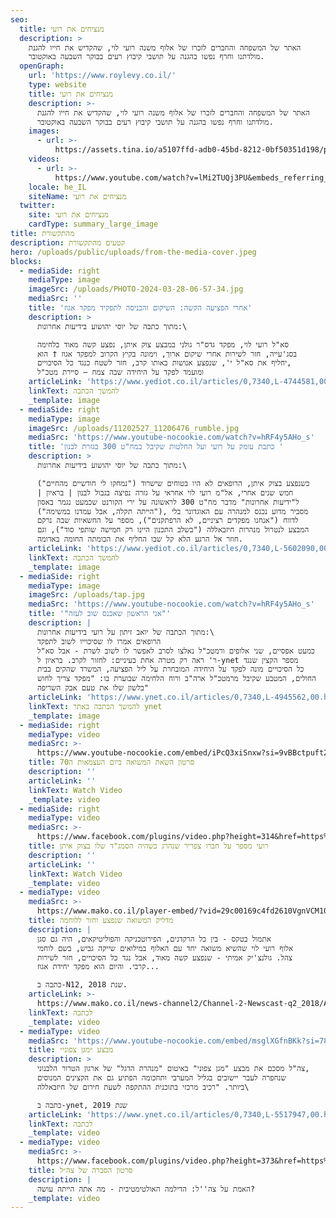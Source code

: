 ```yaml
---
seo:
  title: מנציחים את רועי
  description: >
    האתר של המשפחה והחברים לזכרו של אלוף משנה רועי לוי, שהקדיש את חייו להגנת
    מולדתנו וחרף נפשו בהגנה על תושבי קיבוץ רעים בבוקר השבעה באוקטובר.
  openGraph:
    url: 'https://www.roylevy.co.il/'
    type: website
    title: מנציחים את רועי
    description: >-
      האתר של המשפחה והחברים לזכרו של אלוף משנה רועי לוי, שהקדיש את חייו להגנת
      מולדתנו וחרף נפשו בהגנה על תושבי קיבוץ רעים בבוקר השבעה באוקטובר.
    images:
      - url: >-
          https://assets.tina.io/a5107ffd-adb0-45bd-8212-0bf50351d198/public/uploads/home-cover.jpeg
    videos:
      - url: >-
          https://www.youtube.com/watch?v=lMi2TUQj3PU&embeds_referring_euri=https%3A%2F%2Fwww.roylevy.co.il%2F
    locale: he_IL
    siteName: מנציחים את רועי
  twitter:
    site: מנציחים את רועי
    cardType: summary_large_image
title: מהתקשורת
description: קטעים מהתקשורת
hero: /uploads/public/uploads/from-the-media-cover.jpeg
blocks:
  - mediaSide: right
    mediaType: image
    imageSrc: /uploads/PHOTO-2024-03-28-06-57-34.jpg
    mediaSrc: ''
    title: 'אחרי הפציעה הקשה: השיקום והכניסה לתפקיד מפקד אגוז'
    description: >
      מתוך כתבה של יוסי יהושוע בידיעות אחרונות:\

      סא"ל רועי לוי, מפקד גדס"ר גולני במבצע צוק איתן, נפצע קשה מאוד בלחימה
      בסג'עייה, חזר לשירות אחרי שיקום ארוך, וימונה בקיץ הקרוב למפקד אגוז † הוא
      יחליף את סא"ל י', שנפצע אנושות באותו קרב, חזר לשטח כנגד כל הסיכויים,
      ומועמד לפקד על היחידה שבה צמח — סיירת מטכ"ל
    articleLink: 'https://www.yediot.co.il/articles/0,7340,L-4744581,00.html'
    linkText: להמשך הכתבה
    _template: image
  - mediaSide: right
    mediaType: image
    imageSrc: /uploads/11202527_11206476_rumble.jpg
    mediaSrc: 'https://www.youtube-nocookie.com/watch?v=hRF4y5AHo_s'
    title: 'כתבת עומק על רועי ועל החלטות שקיבל כמח"ט 300 בגזרת לבנון '
    description: >
      מתוך כתבה של יוסי יהושוע בידיעות אחרונות:\

      כשנפצע בצוק איתן, הרופאים לא היו בטוחים שישרוד ("נמחקו לי חודשיים מהחיים")
      | חמש שנים אחרי, אל"מ רועי לוי אחראי על גזרה נפיצה בגבול לבנון | בראיון
      ל"ידיעות אחרונות" מדבר מח"ט 300 לראשונה על ירי הקורנט שכמעט נגמר באסון
      ("הייתה תקלה, אבל עמדנו במשימה"), מסביר מדוע נכנס למנהרה עם האוגדונר בלי
      לדווח ("אנחנו מפקדים רציניים, לא הרפתקנים"), מספר על החשאיות שבה נרקם
      המבצע לנטרול מנהרות חיזבאללה ("בשלב התכנון היינו רק חמישה שותפי סוד"), וגם
      חוזר אל הרגע הלא קל שבו החליף את הכומתה החומה באדומה.
    articleLink: 'https://www.yediot.co.il/articles/0,7340,L-5602090,00.html'
    linkText: להמשך הכתבה
    _template: image
  - mediaSide: right
    mediaType: image
    imageSrc: /uploads/tap.jpg
    mediaSrc: 'https://www.youtube-nocookie.com/watch?v=hRF4y5AHo_s'
    title: '"אני הראשון שאכנס שוב לעזה"'
    description: |
      מתוך הכתבה של יואב זיתון על רועי בידיעות אחרונות:\
      הרופאים אמרו לו שסיכוייו לשוב לתפקד
      כמעט אפסיים, שני אלופים ורמטכ"ל נאלצו לסרב לאפשר לו לשוב לשרת - אבל סא"ל
      ר' ראה רק מטרה אחת בעיניים: לחזור לקרב. בראיון ל-ynet מספר הקצין שנגד
      כל הסיכויים מונה לפקד על היחידה המובחרת על ליל הפציעה, המשרד שהקים בבית
      החולים, המטבע שקיבל מרמטכ"ל ארה"ב ורוח הלחימה שבוערת בו: "מפקד צריך לחוש
      בלשון שלו את טעם אבק השריפה"
    articleLink: 'https://www.ynet.co.il/articles/0,7340,L-4945562,00.html'
    linkText: להמשך הכתבה באתר ynet
    _template: image
  - mediaSide: right
    mediaType: video
    mediaSrc: >-
      https://www.youtube-nocookie.com/embed/iPcQ3xiSnxw?si=9vBBctpuft2aZeJc&amp;start=35
    title: סרטון השאת המשואה ביום העצמאות ה70
    description: ''
    articleLink: ''
    linkText: Watch Video
    _template: video
  - mediaSide: right
    mediaType: video
    mediaSrc: >-
      https://www.facebook.com/plugins/video.php?height=314&href=https%3A%2F%2Fwww.facebook.com%2F289967371373036%2Fvideos%2F587886274914476%2F&show_text=false&width=560&t=82
    title: רועי מספר על חברו צפריר שנהרג כשהיה הסמג"ד שלו בצוק איתן
    description: ''
    articleLink: ''
    linkText: Watch Video
    _template: video
  - mediaType: video
    mediaSrc: >-
      https://www.mako.co.il/player-embed/?vid=29c00169c4fd2610VgnVCM100000290c10acRCRD&cid=512beeb309282610VgnVCM100000290c10acRCRD&galleryCid=e0e00169c4fd2610VgnVCM100000290c10acRCRD
    title: מדליק המשואה שנפצע וחזר ללוחמה
    description: |
      אתמול בטקס - בין כל הרקדנים, הפירוטכניקה והפוליטיקאים, היה גם סגן
      אלוף רועי לוי שהשיא משואה יחד עם האלוף במילואים שייקה גביש, בשם לוחמי
      צהל. גולנצ'יק אמיתי - שנפצע קשה מאוד, אבל נגד כל הסיכויים, חזר לשירות
      קרבי. והיום הוא מפקד יחידת אגוז...

      כתבה ב-N12, שנת 2018.
    articleLink: >-
      https://www.mako.co.il/news-channel2/Channel-2-Newscast-q2_2018/Article-e0e00169c4fd261004.htm
    linkText: לכתבה
    _template: video
  - mediaType: video
    mediaSrc: 'https://www.youtube-nocookie.com/embed/msglXGfnBKk?si=78-6fA2B_AeIjwvS'
    title: מבצע ״מגן צפוני״
    description: >
      צה"ל מסכם את מבצע "מגן צפוני" באיטום "מנהרת הדגל" של ארגון הטרור הלבנוני,
      שנחפרה לעבר יישובים בגליל המערבי ותחכומה הפתיע גם את הקצינים המנוסים
      ביותר. "רכיב מרכזי בתוכנית ההתקפה לשעת חירום של חיזבאללה\

      כתבה ב-ynet, שנת 2019
    articleLink: 'https://www.ynet.co.il/articles/0,7340,L-5517947,00.html'
    linkText: לכתבה
    _template: video
  - mediaType: video
    mediaSrc: >-
      https://www.facebook.com/plugins/video.php?height=373&href=https%3A%2F%2Fwww.facebook.com%2Fosnat.nameri%2Fvideos%2F839543856056882%2F&show_text=false&width=560&t=0
    title: סרטון הסברה של צה״ל
    description: |
      האמת על צה''ל: הדילמה האולטימטיבית - מה אתה הייתה עושה?
    _template: video
---
```


